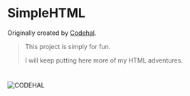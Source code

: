 # SimpleHTML

Originally created by [Codehal](https://youtu.be/p1GmFCGuVjw). 

> This project is simply for fun.
> 
> I will keep putting here more of my HTML adventures.

# 

![CODEHAL](https://user-images.githubusercontent.com/96681438/226171685-7a070210-46eb-4849-bd88-41f3c377ce94.gif)
